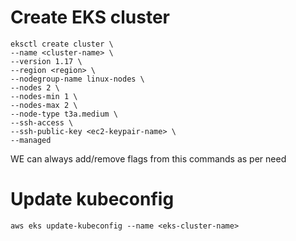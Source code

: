 # Create EKS cluster

```
eksctl create cluster \
--name <cluster-name> \
--version 1.17 \
--region <region> \
--nodegroup-name linux-nodes \
--nodes 2 \
--nodes-min 1 \
--nodes-max 2 \
--node-type t3a.medium \
--ssh-access \
--ssh-public-key <ec2-keypair-name> \
--managed
```
WE can always add/remove flags from this commands as per need

# Update kubeconfig
``` aws eks update-kubeconfig --name <eks-cluster-name> ```

